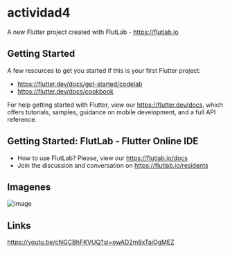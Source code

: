 # actividad4

A new Flutter project created with FlutLab - https://flutlab.io

## Getting Started

A few resources to get you started if this is your first Flutter project:

- https://flutter.dev/docs/get-started/codelab
- https://flutter.dev/docs/cookbook

For help getting started with Flutter, view our
https://flutter.dev/docs, which offers tutorials,
samples, guidance on mobile development, and a full API reference.

## Getting Started: FlutLab - Flutter Online IDE

- How to use FlutLab? Please, view our https://flutlab.io/docs
- Join the discussion and conversation on https://flutlab.io/residents

## Imagenes
![image](https://github.com/jimebau/actividad4/assets/143548070/b5e39fd8-92de-4b19-87c0-0ecf598bd15a)

## Links
https://youtu.be/cNGCBhFKVUQ?si=owAD2m8xTaiOgMEZ
